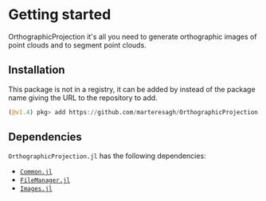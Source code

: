 # Getting started

OrthographicProjection it's all you need to generate orthographic images of point clouds and to segment point clouds.

## Installation

This package is not in a registry, it can be added by instead of the package name giving the URL to the repository to add.

```julia
(@v1.4) pkg> add https://github.com/marteresagh/OrthographicProjection.jl
```

## Dependencies

`OrthographicProjection.jl` has the following dependencies:
 - [```Common.jl```](https://github.com/marteresagh/Common.jl)
 - [```FileManager.jl```](https://github.com/marteresagh/FileManager.jl)
 - [```Images.jl```](https://github.com/JuliaImages/Images.jl)
